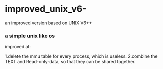 # improved_unix_v6-
an improved version based on UNIX V6++
### a simple unix like os
improved at: 

1.delete the mmu table for every process, which is useless.
2.combine the TEXT and Read-only-data, so that they can be shared together.


